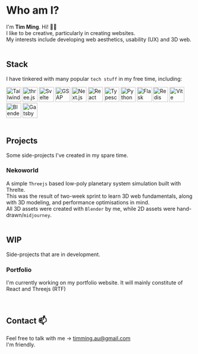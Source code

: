 # Who am I?
I'm **Tim Ming**. Hi! 🙋‍♂️<br>
I like to be creative, particularly in creating websites.<br>
My interests include developing web aesthetics, usability (UX) and 3D web.
<br>
<br>

## Stack
I have tinkered with many popular <code>tech stuff</code> in my free time, including:

<a href="https://tailwindcss.com/" title="Tailwind CSS"><img src="https://github.com/get-icon/geticon/raw/master/icons/tailwindcss-icon.svg" alt="Tailwind CSS" width="40px" height="40px"></a>
<a href="https://threejs.org/" title="three.js"><img src="https://github.com/get-icon/geticon/raw/master/icons/threejs.svg" alt="three.js" width="40px" height="40px"></a>
<a href="https://svelte.dev/" title="Svelte"><img src="https://github.com/get-icon/geticon/raw/master/icons/svelte-icon.svg" alt="Svelte" width="40px" height="40px"></a>
<a href="https://greensock.com/gsap/" title="GSAP"><img src="https://github.com/get-icon/geticon/raw/master/icons/gsap.svg" alt="GSAP" width="40px" height="40px"></a>
<a href="https://nextjs.org/" title="Next.js"><img src="https://github.com/get-icon/geticon/raw/master/icons/nextjs-icon.svg" alt="Next.js" width="40px" height="40px"></a>
<a href="https://reactjs.org/" title="React"><img src="https://github.com/get-icon/geticon/raw/master/icons/react.svg" alt="React" width="40px" height="40px"></a>
<a href="https://www.typescriptlang.org/" title="Typescript"><img src="https://github.com/get-icon/geticon/raw/master/icons/typescript-icon.svg" alt="Typescript" width="40px" height="40px"></a>
<a href="https://www.python.org/" title="Python"><img src="https://github.com/get-icon/geticon/raw/master/icons/python.svg" alt="Python" width="40px" height="40px"></a>
<a href="https://flask.pocoo.org/" title="Flask"><img src="https://github.com/get-icon/geticon/raw/master/icons/flask.svg" alt="Flask" width="40px" height="40px"></a>
<a href="https://redis.io/" title="Redis"><img src="https://github.com/get-icon/geticon/raw/master/icons/redis.svg" alt="Redis" width="40px" height="40px"></a>
<a href="https://vitejs.dev/" title="Vite"><img src="https://github.com/get-icon/geticon/raw/master/icons/vite.svg" alt="Vite" width="40px" height="40px"></a>
<a href="https://www.blender.org/" title="Blender"><img src="https://github.com/get-icon/geticon/raw/master/icons/blender.svg" alt="Blender" width="40px" height="40px"></a>
<a href="https://www.gatsbyjs.com/" title="Gatsby"><img src="https://github.com/get-icon/geticon/raw/master/icons/gatsby.svg" alt="Gatsby" width="40px" height="40px"></a>
<br>
<br>

## Projects
Some side-projects I've created in my spare time.
### Nekoworld
A simple `Threejs` based low-poly planetary system simulation built with Threlte.<br>
This was the result of two-week sprint to learn 3D web fundamentals, along with 3D modeling, and performance optimisations in mind.<br>
All 3D assets were created with `Blender` by me, while 2D assets were hand-drawn/`midjourney`.
<br>
<br>

## WIP
Side-projects that are in development.
### Portfolio
I'm currently working on my portfolio website. It will mainly constitute of React and Threejs (RTF)<br>
<br>
<br>

## Contact 📫
Feel free to talk with me -> timming.au@gmail.com<br>
I'm friendly.
